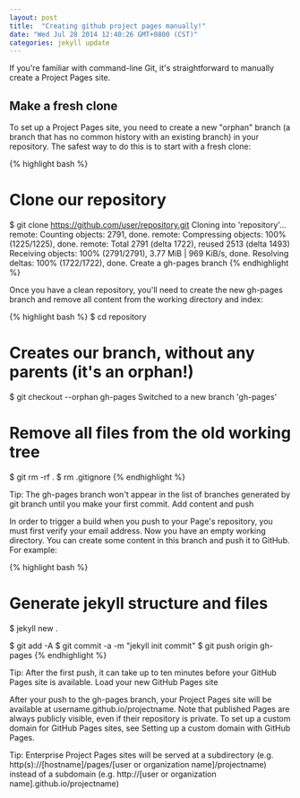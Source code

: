 ```yaml
---
layout: post
title:  "Creating github project pages manually!"
date: "Wed Jul 28 2014 12:40:26 GMT+0800 (CST)"
categories: jekyll update
---
```


If you're familiar with command-line Git, it's straightforward to manually create a Project Pages site.

Make a fresh clone
------------------

To set up a Project Pages site, you need to create a new "orphan" branch (a branch that has no common history with an existing branch) in your repository. The safest way to do this is to start with a fresh clone:

{% highlight bash %}
# Clone our repository
$ git clone https://github.com/user/repository.git
Cloning into 'repository'...
remote: Counting objects: 2791, done.
remote: Compressing objects: 100% (1225/1225), done.
remote: Total 2791 (delta 1722), reused 2513 (delta 1493)
Receiving objects: 100% (2791/2791), 3.77 MiB | 969 KiB/s, done.
Resolving deltas: 100% (1722/1722), done.
Create a gh-pages branch
{% endhighlight %}

Once you have a clean repository, you'll need to create the new gh-pages branch and remove all content from the working directory and index:

{% highlight bash %}
$ cd repository

# Creates our branch, without any parents (it's an orphan!)
$ git checkout --orphan gh-pages
Switched to a new branch 'gh-pages'

# Remove all files from the old working tree
$ git rm -rf .
$ rm .gitignore
{% endhighlight %}

Tip: The gh-pages branch won't appear in the list of branches generated by git branch until you make your first commit.
Add content and push

In order to trigger a build when you push to your Page's repository, you must first verify your email address.
Now you have an empty working directory. You can create some content in this branch and push it to GitHub. For example:

{% highlight bash %}
# Generate jekyll structure and files
$ jekyll new .

$ git add -A
$ git commit -a -m "jekyll init commit"
$ git push origin gh-pages
{% endhighlight %}

Tip: After the first push, it can take up to ten minutes before your GitHub Pages site is available.
Load your new GitHub Pages site

After your push to the gh-pages branch, your Project Pages site will be available at username.github.io/projectname. Note that published Pages are always publicly visible, even if their repository is private. To set up a custom domain for GitHub Pages sites, see Setting up a custom domain with GitHub Pages.

Tip: Enterprise Project Pages sites will be served at a subdirectory (e.g. http(s)://[hostname]/pages/[user or organization name]/projectname) instead of a subdomain (e.g. http://[user or organization name].github.io/projectname)
